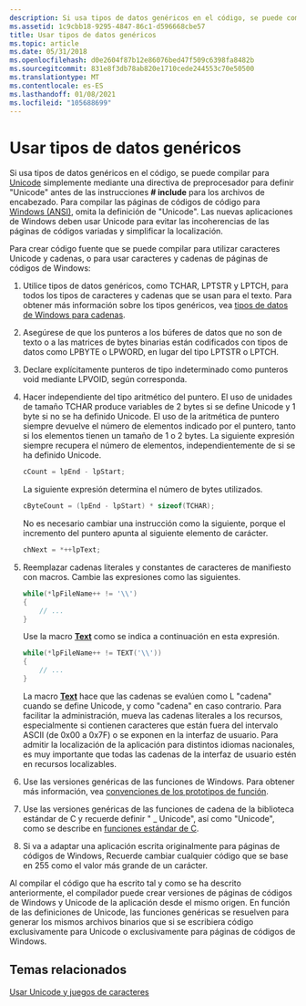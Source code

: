 ```yaml
---
description: Si usa tipos de datos genéricos en el código, se puede compilar para Unicode simplemente mediante una directiva de preprocesador para definir &\# 0034; Unicode&\# 0034; antes de las \# instrucciones include para los archivos de encabezado.
ms.assetid: 1c9cbb18-9295-4847-86c1-d596668cbe57
title: Usar tipos de datos genéricos
ms.topic: article
ms.date: 05/31/2018
ms.openlocfilehash: d0e2604f87b12e86076bed47f509c6398fa8482b
ms.sourcegitcommit: 831e8f3db78ab820e1710cede244553c70e50500
ms.translationtype: MT
ms.contentlocale: es-ES
ms.lasthandoff: 01/08/2021
ms.locfileid: "105688699"
---
```

# <a name="using-generic-data-types"></a>Usar tipos de datos genéricos

Si usa tipos de datos genéricos en el código, se puede compilar para [Unicode](unicode.md) simplemente mediante una directiva de preprocesador para definir "Unicode" antes de las instrucciones **\# include** para los archivos de encabezado. Para compilar las páginas de códigos de código para [Windows (ANSI)](code-pages.md), omita la definición de "Unicode". Las nuevas aplicaciones de Windows deben usar Unicode para evitar las incoherencias de las páginas de códigos variadas y simplificar la localización.

Para crear código fuente que se puede compilar para utilizar caracteres Unicode y cadenas, o para usar caracteres y cadenas de páginas de códigos de Windows:

1.  Utilice tipos de datos genéricos, como TCHAR, LPTSTR y LPTCH, para todos los tipos de caracteres y cadenas que se usan para el texto. Para obtener más información sobre los tipos genéricos, vea [tipos de datos de Windows para cadenas](windows-data-types-for-strings.md).
2.  Asegúrese de que los punteros a los búferes de datos que no son de texto o a las matrices de bytes binarias están codificados con tipos de datos como LPBYTE o LPWORD, en lugar del tipo LPTSTR o LPTCH.
3.  Declare explícitamente punteros de tipo indeterminado como punteros void mediante LPVOID, según corresponda.
4.  Hacer independiente del tipo aritmético del puntero. El uso de unidades de tamaño TCHAR produce variables de 2 bytes si se define Unicode y 1 byte si no se ha definido Unicode. El uso de la aritmética de puntero siempre devuelve el número de elementos indicado por el puntero, tanto si los elementos tienen un tamaño de 1 o 2 bytes. La siguiente expresión siempre recupera el número de elementos, independientemente de si se ha definido Unicode.

    ```C++
    cCount = lpEnd - lpStart;
    ```

    

    La siguiente expresión determina el número de bytes utilizados.

    ```C++
    cByteCount = (lpEnd - lpStart) * sizeof(TCHAR);
    ```

    

    No es necesario cambiar una instrucción como la siguiente, porque el incremento del puntero apunta al siguiente elemento de carácter.

    ```C++
    chNext = *++lpText;
    ```

    

5.  Reemplazar cadenas literales y constantes de caracteres de manifiesto con macros. Cambie las expresiones como las siguientes.

    ```C++
    while(*lpFileName++ != '\\')
    {
        // ...
    }
    ```

    

    Use la macro [**Text**](/windows/desktop/api/Winnt/nf-winnt-text) como se indica a continuación en esta expresión.

    ```C++
    while(*lpFileName++ != TEXT('\\'))
    {
        // ...
    }
    ```

    

    La macro [**Text**](/windows/desktop/api/Winnt/nf-winnt-text) hace que las cadenas se evalúen como L "cadena" cuando se define Unicode, y como "cadena" en caso contrario. Para facilitar la administración, mueva las cadenas literales a los recursos, especialmente si contienen caracteres que están fuera del intervalo ASCII (de 0x00 a 0x7F) o se exponen en la interfaz de usuario. Para admitir la localización de la aplicación para distintos idiomas nacionales, es muy importante que todas las cadenas de la interfaz de usuario estén en recursos localizables.

6.  Use las versiones genéricas de las funciones de Windows. Para obtener más información, vea [convenciones de los prototipos de función](conventions-for-function-prototypes.md).
7.  Use las versiones genéricas de las funciones de cadena de la biblioteca estándar de C y recuerde definir " \_ Unicode", así como "Unicode", como se describe en [funciones estándar de C](standard-c-functions.md).
8.  Si va a adaptar una aplicación escrita originalmente para páginas de códigos de Windows, Recuerde cambiar cualquier código que se base en 255 como el valor más grande de un carácter.

Al compilar el código que ha escrito tal y como se ha descrito anteriormente, el compilador puede crear versiones de páginas de códigos de Windows y Unicode de la aplicación desde el mismo origen. En función de las definiciones de Unicode, las funciones genéricas se resuelven para generar los mismos archivos binarios que si se escribiera código exclusivamente para Unicode o exclusivamente para páginas de códigos de Windows.

## <a name="related-topics"></a>Temas relacionados

<dl> <dt>

[Usar Unicode y juegos de caracteres](using-unicode-and-character-sets.md)
</dt> </dl>

 

 



